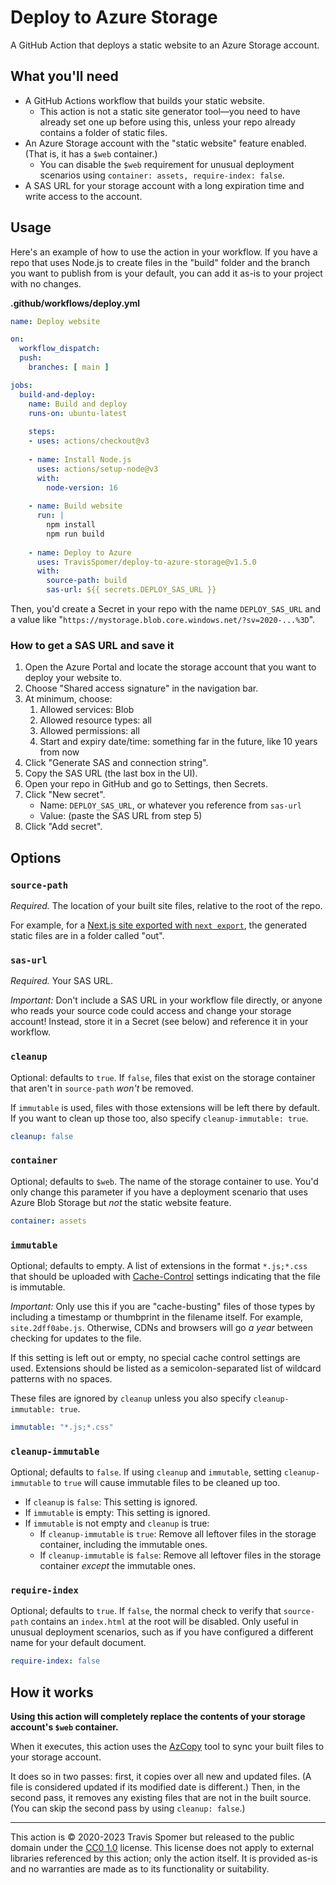 # Deploy to Azure Storage

A GitHub Action that deploys a static website to an Azure Storage account.

## What you'll need

* A GitHub Actions workflow that builds your static website.
	* This action is not a static site generator tool—you need to have already set one up before using this, unless your repo already contains a folder of static files.
* An Azure Storage account with the "static website" feature enabled. (That is, it has a `$web` container.)
	* You can disable the `$web` requirement for unusual deployment scenarios using `container: assets, require-index: false`.
* A SAS URL for your storage account with a long expiration time and write access to the account.

## Usage

Here's an example of how to use the action in your workflow. If you have a repo that uses Node.js to create files in the "build" folder and the branch you want to publish from is your default, you can add it as-is to your project with no changes.

**.github/workflows/deploy.yml**

```yaml
name: Deploy website

on:
  workflow_dispatch:
  push:
    branches: [ main ]

jobs:
  build-and-deploy:
    name: Build and deploy
    runs-on: ubuntu-latest
    
    steps:
    - uses: actions/checkout@v3
      
    - name: Install Node.js
      uses: actions/setup-node@v3
      with:
        node-version: 16
      
    - name: Build website
      run: |
        npm install
        npm run build
        
    - name: Deploy to Azure
      uses: TravisSpomer/deploy-to-azure-storage@v1.5.0
      with:
        source-path: build
        sas-url: ${{ secrets.DEPLOY_SAS_URL }}
```

Then, you'd create a Secret in your repo with the name `DEPLOY_SAS_URL` and a value like "`https://mystorage.blob.core.windows.net/?sv=2020-...%3D`".

### How to get a SAS URL and save it

1. Open the Azure Portal and locate the storage account that you want to deploy your website to.
2. Choose "Shared access signature" in the navigation bar.
3. At minimum, choose:
	1. Allowed services: Blob
	2. Allowed resource types: all
	3. Allowed permissions: all
	4. Start and expiry date/time: something far in the future, like 10 years from now
4. Click "Generate SAS and connection string".
5. Copy the SAS URL (the last box in the UI).
6. Open your repo in GitHub and go to Settings, then Secrets.
7. Click "New secret".
	* Name: `DEPLOY_SAS_URL`, or whatever you reference from `sas-url`
	* Value: (paste the SAS URL from step 5)
8. Click "Add secret".

## Options

### `source-path`

*Required.* The location of your built site files, relative to the root of the repo.

For example, for a [Next.js site exported with `next export`](https://nextjs.org/docs/advanced-features/static-html-export), the generated static files are in a folder called "out".

### `sas-url`

*Required.* Your SAS URL.

*Important:* Don't include a SAS URL in your workflow file directly, or anyone who reads your source code could access and change your storage account! Instead, store it in a Secret (see below) and reference it in your workflow.

### `cleanup`

Optional: defaults to `true`. If `false`, files that exist on the storage container that aren't in `source-path` *won't* be removed.

If `immutable` is used, files with those extensions will be left there by default. If you want to clean up those too, also specify `cleanup-immutable: true`.

```yaml
cleanup: false
```

### `container`

Optional; defaults to `$web`. The name of the storage container to use. You'd only change this parameter if you have a deployment scenario that uses Azure Blob Storage but *not* the static website feature.

```yaml
container: assets
```

### `immutable`

Optional; defaults to empty. A list of extensions in the format `*.js;*.css` that should be uploaded with [Cache-Control](https://csswizardry.com/2019/03/cache-control-for-civilians/) settings indicating that the file is immutable.

*Important:* Only use this if you are "cache-busting" files of those types by including a timestamp or thumbprint in the filename itself. For example, `site.2dff0abe.js`. Otherwise, CDNs and browsers will go *a year* between checking for updates to the file.

If this setting is left out or empty, no special cache control settings are used. Extensions should be listed as a semicolon-separated list of wildcard patterns with no spaces.

These files are ignored by `cleanup` unless you also specify `cleanup-immutable: true`.

```yaml
immutable: "*.js;*.css"
```

### `cleanup-immutable`

Optional; defaults to `false`. If using `cleanup` and `immutable`, setting `cleanup-immutable` to `true` will cause immutable files to be cleaned up too.

* If `cleanup` is `false`: This setting is ignored.
* If `immutable` is empty: This setting is ignored.
* If `immutable` is not empty and `cleanup` is true:
	* If `cleanup-immutable` is `true`: Remove all leftover files in the storage container, including the immutable ones.
	* If `cleanup-immutable` is `false`: Remove all leftover files in the storage container *except* the immutable ones.

### `require-index`

Optional; defaults to `true`. If `false`, the normal check to verify that `source-path` contains an `index.html` at the root will be disabled. Only useful in unusual deployment scenarios, such as if you have configured a different name for your default document.

```yaml
require-index: false
```

## How it works

**Using this action will completely replace the contents of your storage account's `$web` container.**

When it executes, this action uses the [AzCopy](https://docs.microsoft.com/en-us/azure/storage/common/storage-use-azcopy-v10) tool to sync your built files to your storage account.

It does so in two passes: first, it copies over all new and updated files. (A file is considered updated if its modified date is different.) Then, in the second pass, it removes any existing files that are not in the built source. (You can skip the second pass by using `cleanup: false`.)

---

This action is © 2020-2023 Travis Spomer but released to the public domain under the [CC0 1.0](https://creativecommons.org/publicdomain/zero/1.0) license. This license does not apply to external libraries referenced by this action; only the action itself. It is provided as-is and no warranties are made as to its functionality or suitability.
